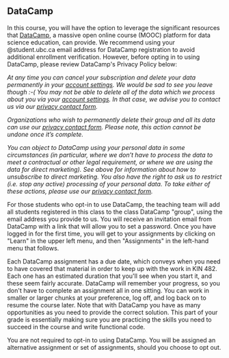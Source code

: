 ## DataCamp 
In this course, you will have the option to leverage the significant resources that [DataCamp](https://datacamp.com), a massive open online course (MOOC) platform for data science education, can provide. We recommend using your @student.ubc.ca email address for DataCamp registration to avoid additional enrollment verification. However, before opting in to using DataCamp, please review DataCamp's Privacy Policy below: 

*At any time you can cancel your subscription and delete your data permanently in your [account settings](https://www.datacamp.com/profile/account_settings). We would be sad to see you leave though :-( You may not be able to delete all of the data which we process about you via your [account settings](https://www.datacamp.com/profile/account_settings). In that case, we advise you to contact us via our [privacy contact form](https://support.datacamp.com/hc/en-us/requests/new?ticket_form_id=360004155713#skip_wizard).*
 
*Organizations who wish to permanently delete their group and all its data can use our [privacy contact form](https://support.datacamp.com/hc/en-us/requests/new?ticket_form_id=360004155713#skip_wizard). Please note, this action cannot be undone once it’s complete.*
 
*You can object to DataCamp using your personal data in some circumstances (in particular, where we don’t have to process the data to meet a contractual or other legal requirement, or where we are using the data for direct marketing). See above for information about how to unsubscribe to direct marketing. You also have the right to ask us to restrict (i.e. stop any active) processing of your personal data. To take either of these actions, please use our [privacy contact form](https://support.datacamp.com/hc/en-us/requests/new?ticket_form_id=360004155713#skip_wizard).*
 
For those students who opt-in to use DataCamp, the teaching team will add all students registered in this class to the class DataCamp "group", using the email address you provide to us. You will receive an invitation email from DataCamp with a link that will allow you to set a password. Once you have logged in for the first time, you will get to your assignments by clicking on "Learn" in the upper left menu, and then "Assignments" in the left-hand menu that follows. 

Each DataCamp assignment has a due date, which conveys when you need to have covered that material in order to keep up with the work in KIN 482. Each one has an estimated duration that you'll see when you start it, and these seem fairly accurate. DataCamp will remember your progress, so you don't have to complete an assignment all in one sitting. You can work in smaller or larger chunks at your preference, log off, and log back on to resume the course later. Note that with DataCamp you have as many opportunities as you need to provide the correct solution. This part of your grade is essentially making sure you are practicing the skills you need to succeed in the course and write functional code.

You are not required to opt-in to using DataCamp. You will be assigned an alternative assignment or set of assignments, should you choose to opt out. 
